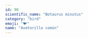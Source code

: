 ```yaml
---
id: 90
scientific_name: "Botaurus minutus"
category: "bird"
emoji: "🐦"
name: "Avetorillo común"
---
```

